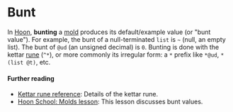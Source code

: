 # Bunt

In [Hoon](hoon.md), **bunting** a [mold](mold.md) produces its default/example value (or "bunt value"). For example, the bunt of a null-terminated `list` is `~` (null, an empty list). The bunt of `@ud` (an unsigned decimal) is `0`. Bunting is done with the kettar [rune](rune.md) (`^*`), or more commonly its irregular form: a `*` prefix like `*@ud`, `*(list @t)`, etc.

#### Further reading

- [Kettar rune reference](../language/hoon/reference/rune/ket.md#-kettar): Details of the kettar rune.
- [Hoon School: Molds lesson](../userspace/threads/tutorials/basics/input.md#bowl): This lesson discusses bunt values.
